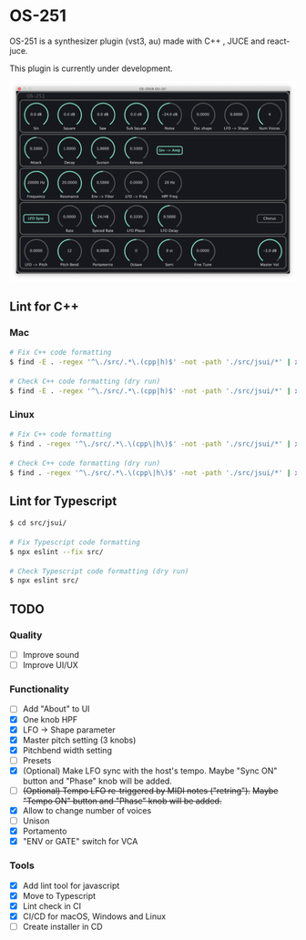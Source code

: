 # OS-251
OS-251 is a synthesizer plugin (vst3, au) made with C++ , JUCE and react-juce.

This plugin is currently under development.

<div align="center"><img src="screenshot.png" width="600px"></div>

## Lint for C++

### Mac

```bash
# Fix C++ code formatting
$ find -E . -regex '^\./src/.*\.(cpp|h)$' -not -path './src/jsui/*' | xargs clang-format -i

# Check C++ code formatting (dry run)
$ find -E . -regex '^\./src/.*\.(cpp|h)$' -not -path './src/jsui/*' | xargs clang-format -i --dry-run --Werror
```

### Linux

```bash
# Fix C++ code formatting
$ find . -regex '^\./src/.*\.\(cpp\|h\)$' -not -path './src/jsui/*' | xargs clang-format -i

# Check C++ code formatting (dry run)
$ find . -regex '^\./src/.*\.\(cpp\|h\)$' -not -path './src/jsui/*' | xargs clang-format -i --dry-run --Werror
```

## Lint for Typescript

```bash
$ cd src/jsui/

# Fix Typescript code formatting
$ npx eslint --fix src/

# Check Typescript code formatting (dry run)
$ npx eslint src/
```



## TODO

### Quality

- [ ] Improve sound
- [ ] Improve UI/UX

### Functionality

- [ ] Add "About" to UI
- [x] One knob HPF
- [x] LFO -> Shape parameter
- [x] Master pitch setting (3 knobs)
- [x] Pitchbend width setting
- [ ] Presets
- [x] (Optional) Make LFO sync with the host's tempo.
  Maybe "Sync ON" button and "Phase" knob will be added.
- [ ] ~~(Optional) Tempo LFO re-triggered by MIDI notes ("retring").~~
  ~~Maybe "Tempo ON" button and "Phase" knob will be added.~~
- [x] Allow to change number of voices
- [ ] Unison
- [x] Portamento
- [x] "ENV or GATE" switch for VCA

### Tools

- [x] Add lint tool for javascript
- [x] Move to Typescript
- [x] Lint check in CI
- [x] CI/CD for macOS, Windows and Linux
- [ ] Create installer in CD
